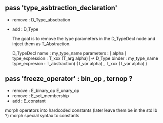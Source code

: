 ## pass 'type_asbtraction_declaration'
  - remove : D_Type_absctration
  - add    : D_Type

    The goal is to remove the type parameters in the D_TypeDecl node
    and inject them as T_Abstraction.
    
    D_TypeDecl
      name : my_type_name
      parameters : [ alpha ]
      type_expression : T_xxx (T_arg alpha)
    |->
    D_Type
      binder : my_type_name
      type_expresion :
        T_abstraction( (T_var alpha) , T_xxx (T_var alpha) )

## pass 'freeze_operator' : bin_op , ternop ?
  - remove : E_binary_op E_unary_op
  - remove : E_set_membership
  - add    : E_constant
  
  morph operators into hardcoded constants (later leave them be in the stdlib ?)
  morph special syntax to constants